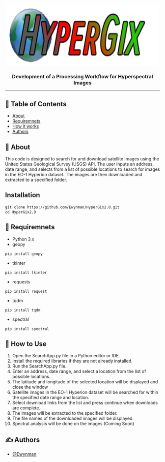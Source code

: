 <p align="center">
  <a href="" rel="noopener">
 <img width=500px height=200px src="./images/logo.png" alt="Bot logo"></a>
</p>

<h3 align="center">Development of a Processing Workflow for Hyperspectral Images</h3>


---

## 📝 Table of Contents

- [About](#about)
- [Requiremnets](#requiremnets)
- [How it works](#working)
- [Authors](#authors)
<!-- - [Acknowledgments](#acknowledgement) -->

## 🧐 About <a name = "about"></a>

This code is designed to search for and download satellite images using the United States Geological Survey (USGS) API. The user inputs an address, date range, and selects from a list of possible locations to search for images in the EO-1 Hyperion dataset. The images are then downloaded and extracted to a specified folder.

## Installation 

```
git clone https://github.com/Ewynman/HyperGix2.0.git
cd HyperGix2.0
```

## 🎥 Requiremnets<a name = "requiremnets"></a>

- Python 3.x
- geopy
```
pip install geopy
```
- tkinter
```
pip install tkinter
```
- requests
```
pip install request
```
- tqdm
```
pip install tqdm
```
- spectral
```
pip install spectral
```

## 💭 How to Use <a name = "working"></a>

1. Open the SearchApp.py file in a Python editor or IDE.<br>
2. Install the required libraries if they are not already installed.<br>
3. Run the SearchApp.py file.<br>
4. Enter an address, date range, and select a location from the list of possible locations.<br>
5. The latitude and longitude of the selected location will be displayed and close the window<br>
6. Satellite images in the EO-1 Hyperion dataset will be searched for within the specified date range and location.<br>
7. Select download links from the list and press continue when downloads are complete.
8. The images will be extracted to the specified folder.<br>
9. The file names of the downloaded images will be displayed.<br>
10. Spectral analysis will be done on the images (Coming Soon)

## ✍️ Authors <a name = "authors"></a>

- [@Ewynman](https://github.com/Ewynman) 


<!-- ## 🎉 Acknowledgements <a name = "acknowledgement"></a>

- Hat tip to anyone whose code was used
- Inspiration
- References -->

